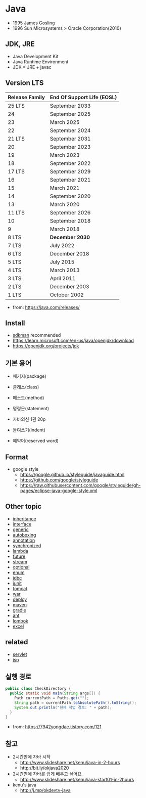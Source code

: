 # Java

- 1995 James Gosling
- 1996 Sun Microsystems > Oracle Corporation(2010)

## JDK, JRE
- Java Development Kit
- Java Runtime Environment
- JDK = JRE + javac

## Version LTS

| Release Family | End Of Support Life (EOSL)|
|---|---|
| 25 LTS |	September 2033 |
| 24 | September 2025 |
| 23 | March 2025 |
| 22 |	September 2024 |
| 21 LTS | September 2031 |
| 20 | September 2023 |
| 19 | March 2023 |
| 18 | September 2022|
| 17 LTS | September 2029|
| 16 | September 2021|
| 15 | March 2021|
| 14 | September 2020|
| 13 | March 2020|
| 11 LTS | September 2026|
| 10 | September 2018|
| 9 | March 2018|
| 8 LTS | **December 2030** |
| 7 LTS | July 2022|
| 6 LTS | December 2018|
| 5 LTS | July 2015|
| 4 LTS | March 2013|
| 3 LTS | April 2011|
| 2 LTS | December 2003|
| 1 LTS | October 2002|

- from: https://java.com/releases/

## Install
- [sdkman](/mib/sdkman) recommended
- https://learn.microsoft.com/en-us/java/openjdk/download
- https://openjdk.org/projects/jdk

## 기본 용어
- 패키지(package)
- 클래스(class)
- 메소드(method)
- 명령문(statement)

- 자바의신 1권 20p
- 들여쓰기(indent)
- 예약어(reserved word)

## Format
- google style
  - https://google.github.io/styleguide/javaguide.html
  - https://github.com/google/styleguide
  - https://raw.githubusercontent.com/google/styleguide/gh-pages/eclipse-java-google-style.xml


## Other topic
- [inheritance](/mib/java/inheritance)
- [interface](/mib/java/interface)
- [generic](/mib/java/generic)
- [autoboxing](/mib/java/autoboxing)
- [annotation](/mib/java/annotation)
- [synchronized](/mib/java/synchronized)
- [lambda](/mib/java/lambda)
- [future](/mib/java/future)
- [stream](/mib/java/stream)
- [optional](/mib/java/optional)
- [enum](/mib/java/enum)
- [jdbc](/mib/java/jdbc)
- [junit](/mib/java/junit)
- [tomcat](/mib/java/tomcat)
- [war](/mib/java/war)
- [deploy](/mib/java/deploy)
- [maven](/mib/java/maven)
- [gradle](/mib/java/gradle)
- [ant](/mib/java/ant)
- [lombok](/mib/java/lombok)
- [excel](/mib/java/excel)

## related
- [servlet](/mib/java/servlet)
- [jsp](/mib/java/jsp)

## 실행 경로
```java
public class CheckDirectory {
  public static void main(String args[]) {
    Path currentPath = Paths.get("");
    String path = currentPath.toAbsolutePath().toString();
    System.out.println("현재 작업 경로: " + path);
  }
}
```
- from: https://7942yongdae.tistory.com/121

## 참고
- 2시간만에 자바 시작
  - http://www.slideshare.net/kenu/java-in-2-hours
  - http://bit.ly/okjava2020
- 2시간만에 자바를 쉽게 배우고 싶어요.
  - http://www.slideshare.net/kenu/java-start01-in-2hours
- kenu's java
  - http://j.mp/okdevtv-java
